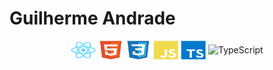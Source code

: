 # Guilherme Andrade

<div align="center">
  <img align="center" alt="React" width="40" height="30" src="https://raw.githubusercontent.com/devicons/devicon/master/icons/react/react-original.svg" /> 
  <img align="center" alt="HTML5" width="40" height="30" src="https://raw.githubusercontent.com/devicons/devicon/master/icons/html5/html5-original.svg" /> 
  <img align="center" alt="CSS3" width="40" height="30" src="https://raw.githubusercontent.com/devicons/devicon/master/icons/css3/css3-original.svg" /> 
  <img align="center" alt="JavaScript" width="40" height="30" src="https://raw.githubusercontent.com/devicons/devicon/master/icons/javascript/javascript-plain.svg" /> 
  <img align="center" alt="TypeScript" width="40" height="30" src="https://raw.githubusercontent.com/devicons/devicon/master/icons/typescript/typescript-plain.svg" />
  <img align="center" alt="TypeScript" width="40" height="30" src="https://cdn.worldvectorlogo.com/logos/nodejs-icon.svg" />
</div>
